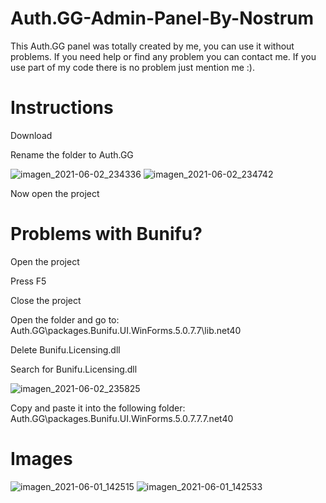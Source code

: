 # Auth.GG-Admin-Panel-By-Nostrum

This Auth.GG panel was totally created by me, you can use it without problems. 
If you need help or find any problem you can contact me.
If you use part of my code there is no problem just mention me :).

# Instructions

Download

Rename the folder to Auth.GG

![imagen_2021-06-02_234336](https://user-images.githubusercontent.com/65697997/120583505-5c247480-c3fc-11eb-9cf4-a1c98d711c60.png)
![imagen_2021-06-02_234742](https://user-images.githubusercontent.com/65697997/120583846-ee2c7d00-c3fc-11eb-97dc-e3796aa19433.png)

Now open the project

# Problems with Bunifu?

Open the project

Press F5

Close the project

Open the folder and go to: Auth.GG\packages.Bunifu.UI.WinForms.5.0.7.7\lib.net40 

Delete Bunifu.Licensing.dll

Search for Bunifu.Licensing.dll

![imagen_2021-06-02_235825](https://user-images.githubusercontent.com/65697997/120584684-6e071700-c3fe-11eb-8c7b-3dc63b81739c.png)

Copy and paste it into the following folder: Auth.GG\packages.Bunifu.UI.WinForms.5.0.7.7.7.net40 

# Images
![imagen_2021-06-01_142515](https://user-images.githubusercontent.com/65697997/120372435-2f316e00-c2e5-11eb-9ab0-3543d023a93c.png)
![imagen_2021-06-01_142533](https://user-images.githubusercontent.com/65697997/120372478-39ec0300-c2e5-11eb-9cf1-6638273c4627.png)
